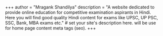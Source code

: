 +++
author = "Mragank Shandilya"
description = "A website dedicated to provide online education for competitive examination aspirants in Hindi. Here you will find good quality Hindi content for exams like UPSC, UP PSC, SSC, Bank, MBA exams etc." # set your site's description here. will be use for home page content meta tags (seo).
+++

